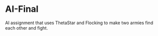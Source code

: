 # AI-Final
 
AI assignment that uses ThetaStar and Flocking to make two armies find each other and fight.
